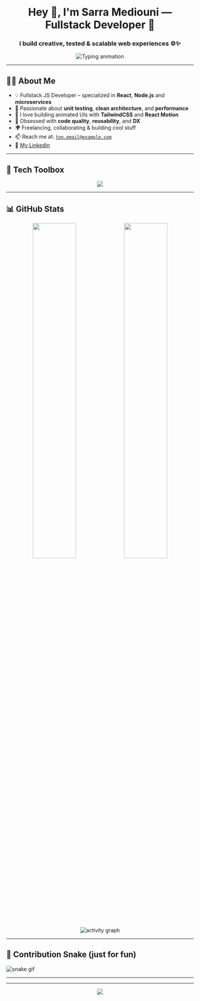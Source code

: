 <h1 align="center">Hey 👋, I'm Sarra Mediouni — Fullstack Developer 🚀</h1>
<h3 align="center">I build creative, tested & scalable web experiences ⚙️✨</h3>

<p align="center">
  <img src="https://readme-typing-svg.herokuapp.com?font=Fira+Code&size=22&duration=3000&pause=1000&center=true&vCenter=true&width=450&lines=React+%2F+Node.js+Dev;Loves+Clean+Code+%26+Microservices;Frontend+With+Flair+%F0%9F%9A%80;Let's+Build+Something+Awesome!" alt="Typing animation" />
</p>

---

## 👨‍💻 About Me

- 💡 Fullstack JS Developer – specialized in **React**, **Node.js** and **microservices**
- 🧪 Passionate about **unit testing**, **clean architecture**, and **performance**
- 🎨 I love building animated UIs with **TailwindCSS** and **React Motion**
- 🔄 Obsessed with **code quality**, **reusability**, and **DX**
- 🌍 Freelancing, collaborating & building cool stuff  
- 📫 Reach me at: [`ton.email@example.com`](mailto:ton.email@example.com)  
- 🔗 [My LinkedIn](https://linkedin.com/in/ton-pseudo)

---

## 🧰 Tech Toolbox

<p align="center">
  <img src="https://skillicons.dev/icons?i=react,nodejs,express,mongodb,postgres,tailwind,js,ts,git,docker,jest,vite" />
</p>

---



## 📊 GitHub Stats

<p align="center">
  <img src="https://github-readme-stats.vercel.app/api?username=ton-pseudo&show_icons=true&theme=radical" width="48%"/>
  <img src="https://github-readme-streak-stats.herokuapp.com/?user=ton-pseudo&theme=radical" width="48%"/>
</p>

<p align="center">
  <img src="https://github-readme-activity-graph.cyclic.app/graph?username=ton-pseudo&theme=rogue" alt="activity graph"/>
</p>

---



## 🐍 Contribution Snake (just for fun)

![snake gif](https://github.com/ton-pseudo/ton-pseudo/blob/output/github-contribution-grid-snake.svg)

---


---

<p align="center">
  <img src="https://capsule-render.vercel.app/api?type=waving&color=gradient&height=120&section=footer"/>
</p>
